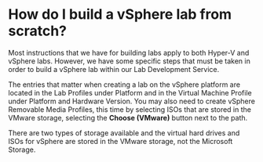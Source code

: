 # How do I build a vSphere lab from scratch?

Most instructions that we have for building labs apply to both Hyper-V and vSphere labs. However, we have some specific steps that must be taken in order to build a vSphere lab within our Lab Development Service.

The entries that matter when creating a lab on the vSphere platform are located in the Lab Profiles under Platform and in the Virtual Machine Profile under Platform and Hardware Version. You may also need to create vSphere Removable Media Profiles, this time by selecting ISOs that are stored in the VMware storage, selecting the **Choose (VMware)** button next to the path.

There are two types of storage available and the virtual hard drives and ISOs for vSphere are stored in the VMware storage, not the Microsoft Storage.
